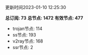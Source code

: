 更新时间2023-01-10 12:25:30

**总订阅: 73**
**总节点: 1472**
**有效节点: 477**
- trojan节点: 114
- ss节点: 193
- v2ray节点: 168
- ssr节点: 2
